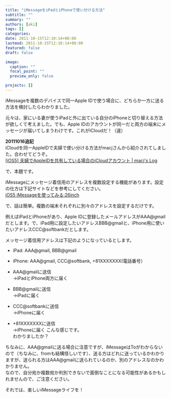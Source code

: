 ```yaml
---
title: "iMessageをiPadとiPhoneで使い分ける方法"
subtitle: ""
summary: ""
authors: [aki]
tags: []
categories: 
date: 2011-10-15T12:10:14+00:00
lastmod: 2011-10-15T12:10:14+00:00
featured: false
draft: false

image:
  caption: ""
  focal_point: ""
  preview_only: false

projects: []
---
```

iMessageを複数のデバイスで同一Apple IDで使う場合に、どちらか一方に送る方法を検討したらわかりました。

元々は、家にいる妻が使うiPadと外に出ている自分のiPhoneと切り替える方法が欲しくて考えました。でも、Apple IDのアカウントが同一だと両方の端末にメッセージが届いてしまうわけです。これがiCloudだ！（違）

**20111016追記**  
iCloudを同一AppleIDで夫婦で使い分ける方法がmacjさんから紹介されてしました。合わせてどうぞ。  
[[iOS5] 夫婦でAppleIDを共有している場合のiCloudアカウント | macj&#39;s Log](http://www.macj-log.com/article/sharing-appleid-without-sharing-icloud.html)

で、本題です。

iMessageにメッセージ着信用のアドレスを複数設定する機能があります。設定の仕方は下記サイトなどを参考にしてください。  
[iOS5 iMessageを使ってみる:26inch](http://26inch.net/?p=765 "iOS5 iMessageを使ってみる")

で、話は簡単。複数の端末それぞれに別々のアドレスを設定するだけです。

例えばiPadとiPhoneがあり、Apple IDに登録したメールアドレスがAAA@gmailだとします。で、iPad用に設定したいアドレスBBB@gmailと、iPhone用に使いたいアドレスCCC@softbankだとします。

メッセージ着信用アドレスは下記のようになっているとします。

- iPad: AAA@gmail, BBB@gmail
- iPhone: AAA@gmail, CCC@softbank, +81XXXXXXX(電話番号）

- AAA@gmailに送信  
→iPadとiPhone両方に届く
- BBB@gmailに送信  
→iPadに届く
- CCC@softbankに送信  
→iPhoneに届く
- +81XXXXXXXに送信  
→iPhoneに届く
こんな感じです。  
わかりましたか？

ちなみに、AAA@gmailに送る場合に注意ですが、iMessageはToがわからないので（ちなみに、fromも結構怪しいです）、送る方はどれに送っているかわかりますが、送られる方はAAA@gmailに送られているのか、別のアドレスなのかわかりません。  
なので、自分宛か複数宛か判別できないで面倒なことになる可能性があるかもしれませんので、ご注意ください。

それでは、楽しいiMessageライフを！


